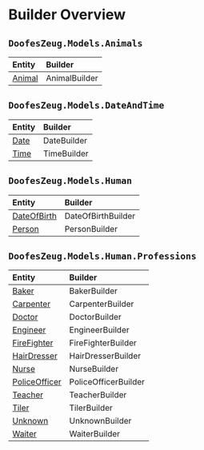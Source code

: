 ﻿# Builder Overview


## `DoofesZeug.Models.Animals`

|Entity|Builder|
|:-----|:------|
|[Animal](../Models/DoofesZeug.Models.Animals/Animal.md)|AnimalBuilder|


## `DoofesZeug.Models.DateAndTime`

|Entity|Builder|
|:-----|:------|
|[Date](../Models/DoofesZeug.Models.DateAndTime/Date.md)|DateBuilder|
|[Time](../Models/DoofesZeug.Models.DateAndTime/Time.md)|TimeBuilder|


## `DoofesZeug.Models.Human`

|Entity|Builder|
|:-----|:------|
|[DateOfBirth](../Models/DoofesZeug.Models.Human/DateOfBirth.md)|DateOfBirthBuilder|
|[Person](../Models/DoofesZeug.Models.Human/Person.md)|PersonBuilder|


## `DoofesZeug.Models.Human.Professions`

|Entity|Builder|
|:-----|:------|
|[Baker](../Models/DoofesZeug.Models.Human.Professions/Baker.md)|BakerBuilder|
|[Carpenter](../Models/DoofesZeug.Models.Human.Professions/Carpenter.md)|CarpenterBuilder|
|[Doctor](../Models/DoofesZeug.Models.Human.Professions/Doctor.md)|DoctorBuilder|
|[Engineer](../Models/DoofesZeug.Models.Human.Professions/Engineer.md)|EngineerBuilder|
|[FireFighter](../Models/DoofesZeug.Models.Human.Professions/FireFighter.md)|FireFighterBuilder|
|[HairDresser](../Models/DoofesZeug.Models.Human.Professions/HairDresser.md)|HairDresserBuilder|
|[Nurse](../Models/DoofesZeug.Models.Human.Professions/Nurse.md)|NurseBuilder|
|[PoliceOfficer](../Models/DoofesZeug.Models.Human.Professions/PoliceOfficer.md)|PoliceOfficerBuilder|
|[Teacher](../Models/DoofesZeug.Models.Human.Professions/Teacher.md)|TeacherBuilder|
|[Tiler](../Models/DoofesZeug.Models.Human.Professions/Tiler.md)|TilerBuilder|
|[Unknown](../Models/DoofesZeug.Models.Human.Professions/Unknown.md)|UnknownBuilder|
|[Waiter](../Models/DoofesZeug.Models.Human.Professions/Waiter.md)|WaiterBuilder|
